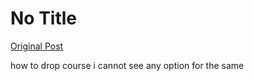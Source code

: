 # No Title

[Original Post](https://discourse.onlinedegree.iitm.ac.in/t/165746/1)

<p>how to drop course i cannot see any option for the same</p>